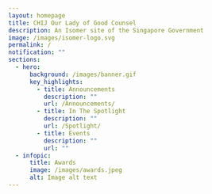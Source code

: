 ```yaml
---
layout: homepage
title: CHIJ Our Lady of Good Counsel
description: An Isomer site of the Singapore Government
image: /images/isomer-logo.svg
permalink: /
notification: ""
sections:
  - hero:
      background: /images/banner.gif
      key_highlights:
        - title: Announcements
          description: ""
          url: /Announcements/
        - title: In The Spotlight
          description: ""
          url: /Spotlight/
        - title: Events
          description: ""
          url: ""
  - infopic:
      title: Awards
      image: /images/awards.jpeg
      alt: Image alt text
---
```

